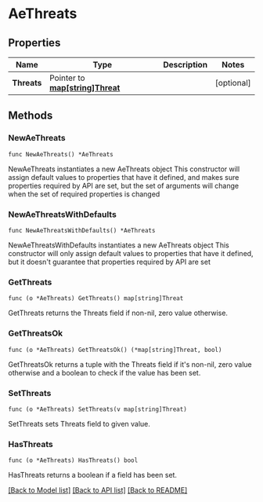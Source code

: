 # AeThreats

## Properties

Name | Type | Description | Notes
------------ | ------------- | ------------- | -------------
**Threats** | Pointer to [**map[string]Threat**](Threat.md) |  | [optional] 

## Methods

### NewAeThreats

`func NewAeThreats() *AeThreats`

NewAeThreats instantiates a new AeThreats object
This constructor will assign default values to properties that have it defined,
and makes sure properties required by API are set, but the set of arguments
will change when the set of required properties is changed

### NewAeThreatsWithDefaults

`func NewAeThreatsWithDefaults() *AeThreats`

NewAeThreatsWithDefaults instantiates a new AeThreats object
This constructor will only assign default values to properties that have it defined,
but it doesn't guarantee that properties required by API are set

### GetThreats

`func (o *AeThreats) GetThreats() map[string]Threat`

GetThreats returns the Threats field if non-nil, zero value otherwise.

### GetThreatsOk

`func (o *AeThreats) GetThreatsOk() (*map[string]Threat, bool)`

GetThreatsOk returns a tuple with the Threats field if it's non-nil, zero value otherwise
and a boolean to check if the value has been set.

### SetThreats

`func (o *AeThreats) SetThreats(v map[string]Threat)`

SetThreats sets Threats field to given value.

### HasThreats

`func (o *AeThreats) HasThreats() bool`

HasThreats returns a boolean if a field has been set.


[[Back to Model list]](../README.md#documentation-for-models) [[Back to API list]](../README.md#documentation-for-api-endpoints) [[Back to README]](../README.md)


